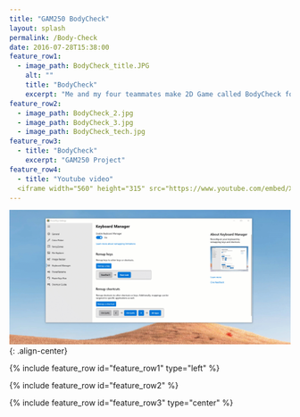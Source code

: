 ```yaml
---
title: "GAM250 BodyCheck"
layout: splash
permalink: /Body-Check
date: 2016-07-28T15:38:00
feature_row1:
  - image_path: BodyCheck_title.JPG
    alt: ""
    title: "BodyCheck"
    excerpt: "Me and my four teammates make 2D Game called BodyCheck for Gam250 final project. It takes 2 semester to finish, 1 for make custom engine using FMOD, OpenGL, another for making game"
feature_row2:
  - image_path: BodyCheck_2.jpg
  - image_path: BodyCheck_3.jpg
  - image_path: BodyCheck_tech.jpg
feature_row3:
  - title: "BodyCheck"
    excerpt: "GAM250 Project"
feature_row4:
  - title: "Youtube video"
  <iframe width="560" height="315" src="https://www.youtube.com/embed/XRJpCyVH-ns" title="YouTube video player" frameborder="0" allow="accelerometer; autoplay; clipboard-write; encrypted-media; gyroscope; picture-in-picture" allowfullscreen></iframe>
---
```



![image](https://github.com/salmin609/salmin609.github.io/blob/master/images/KBM.gif){: .align-center}

{% include feature_row id="feature_row1" type="left" %}

{% include feature_row id="feature_row2" %}

{% include feature_row id="feature_row3" type="center" %}
